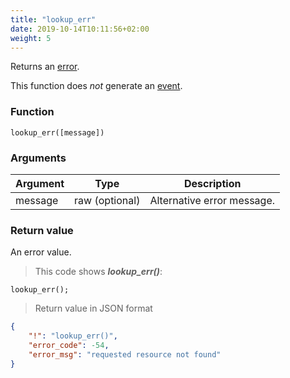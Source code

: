 ```yaml
---
title: "lookup_err"
date: 2019-10-14T10:11:56+02:00
weight: 5
---
```


Returns an [error](../../data-types/error-type).

This function does *not* generate an [event](../../events).

### Function
`lookup_err([message])`

### Arguments
Argument | Type | Description
-------- | ---- | -----------
message | raw (optional) | Alternative error message.

### Return value
An error value.

> This code shows ***lookup_err()***:

```
lookup_err();
```

> Return value in JSON format

```json
{
    "!": "lookup_err()",
    "error_code": -54,
    "error_msg": "requested resource not found"
}
```
